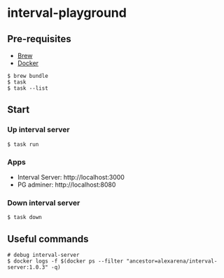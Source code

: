 # interval-playground

## Pre-requisites

- [Brew](https://brew.sh/)
- [Docker](https://docs.docker.com/get-docker/)

```shell
$ brew bundle
$ task
$ task --list
```


## Start

### Up interval server
```shell
$ task run
```

### Apps
- Interval Server: http://localhost:3000 
- PG adminer: http://localhost:8080

### Down interval server
```shell
$ task down
```


## Useful commands

```shell
# debug interval-server
$ docker logs -f $(docker ps --filter "ancestor=alexarena/interval-server:1.0.3" -q)
```
